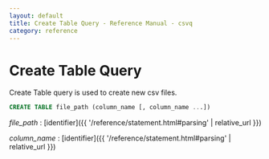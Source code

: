 ```yaml
---
layout: default
title: Create Table Query - Reference Manual - csvq
category: reference
---
```


# Create Table Query

Create Table query is used to create new csv files.

```sql
CREATE TABLE file_path (column_name [, column_name ...])
```

_file_path_
: [identifier]({{ '/reference/statement.html#parsing' | relative_url }})

_column_name_
: [identifier]({{ '/reference/statement.html#parsing' | relative_url }})

